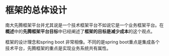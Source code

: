 # 框架的总体设计

南大先腾框架平台并尤其说是一个技术框架平台不如说它是一个业务框架平台。在**概述**中的**先腾框架平台目标**中已经阐述了**框架的目标是减少成本**的这个观点。

框架的设计理念和spring boot 非常相像。不同的是spring boot重点是集成各个技术平台，先腾框架的重点是实现业务系统共有属性。

